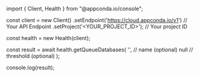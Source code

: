 import { Client, Health } from "@appconda.io/console";

const client = new Client()
    .setEndpoint('https://cloud.appconda.io/v1') // Your API Endpoint
    .setProject('<YOUR_PROJECT_ID>'); // Your project ID

const health = new Health(client);

const result = await health.getQueueDatabases(
    '<NAME>', // name (optional)
    null // threshold (optional)
);

console.log(result);
